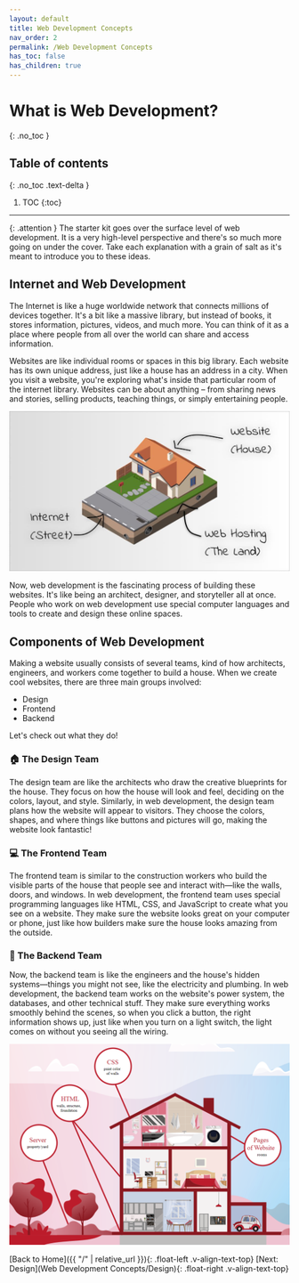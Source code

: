 ```yaml
---
layout: default
title: Web Development Concepts
nav_order: 2
permalink: /Web Development Concepts
has_toc: false
has_children: true
---
```

# What is Web Development?
{: .no_toc }

## Table of contents
{: .no_toc .text-delta }

1. TOC
{:toc}

---

{: .attention }
The starter kit goes over the surface level of web development. It is a very high-level perspective and there's so much more going on under the cover. Take each explanation with a grain of salt as it's meant to introduce you to these ideas.


## Internet and Web Development
The Internet is like a huge worldwide network that connects millions of devices together. It's a bit like a massive library, but instead of books, it stores information, pictures, videos, and much more. You can think of it as a place where people from all over the world can share and access information.

Websites are like individual rooms or spaces in this big library. Each website has its own unique address, just like a house has an address in a city. When you visit a website, you're exploring what's inside that particular room of the internet library. Websites can be about anything – from sharing news and stories, selling products, teaching things, or simply entertaining people.

![Website and Internet Analogy](source/assets/images/internet_website_analogy.jpg)

Now, web development is the fascinating process of building these websites. It's like being an architect, designer, and storyteller all at once. People who work on web development use special computer languages and tools to create and design these online spaces.

## Components of Web Development
Making a website usually consists of several teams, kind of how architects, engineers, and workers come together to build a house. When we create cool websites, there are three main groups involved:
- Design
- Frontend
- Backend

Let's check out what they do!

### 🏠 The Design Team
The design team are like the architects who draw the creative blueprints for the house. They focus on how the house will look and feel, deciding on the colors, layout, and style. Similarly, in web development, the design team plans how the website will appear to visitors. They choose the colors, shapes, and where things like buttons and pictures will go, making the website look fantastic!

### 💻 The Frontend Team
The frontend team is similar to the construction workers who build the visible parts of the house that people see and interact with—like the walls, doors, and windows. In web development, the frontend team uses special programming languages like HTML, CSS, and JavaScript to create what you see on a website. They make sure the website looks great on your computer or phone, just like how builders make sure the house looks amazing from the outside.

### 🔧 The Backend Team
Now, the backend team is like the engineers and the house's hidden systems—things you might not see, like the electricity and plumbing. In web development, the backend team works on the website's power system, the databases, and other technical stuff. They make sure everything works smoothly behind the scenes, so when you click a button, the right information shows up, just like when you turn on a light switch, the light comes on without you seeing all the wiring.

![Website and House with Tech](source/assets/images/website_house_tech_analogy.png)

[Back to Home]({{ "/" | relative_url }}){: .float-left .v-align-text-top}
[Next: Design](Web Development Concepts/Design){: .float-right .v-align-text-top}

